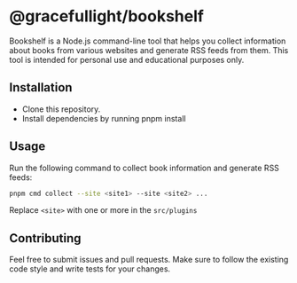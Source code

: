 # @gracefullight/bookshelf

Bookshelf is a Node.js command-line tool that helps you collect information about books from various websites and generate RSS feeds from them.
This tool is intended for personal use and educational purposes only.

## Installation

- Clone this repository.
- Install dependencies by running pnpm install

## Usage

Run the following command to collect book information and generate RSS feeds:

```sh
pnpm cmd collect --site <site1> --site <site2> ...
```

Replace `<site>` with one or more in the `src/plugins`

## Contributing

Feel free to submit issues and pull requests. Make sure to follow the existing code style and write tests for your changes.
